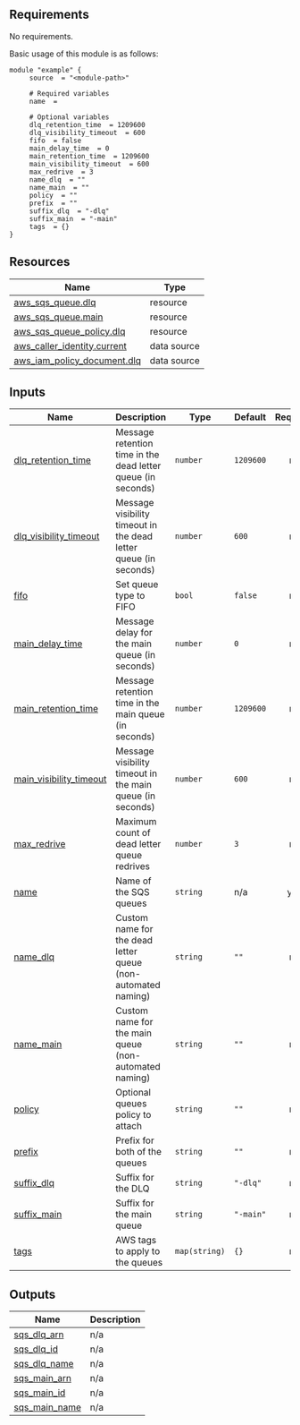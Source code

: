 <!-- BEGIN_AUTOMATED_TF_DOCS_BLOCK -->
## Requirements

No requirements.

Basic usage of this module is as follows:

```hcl
module "example" {
	 source  = "<module-path>"

	 # Required variables
	 name  = 

	 # Optional variables
	 dlq_retention_time  = 1209600
	 dlq_visibility_timeout  = 600
	 fifo  = false
	 main_delay_time  = 0
	 main_retention_time  = 1209600
	 main_visibility_timeout  = 600
	 max_redrive  = 3
	 name_dlq  = ""
	 name_main  = ""
	 policy  = ""
	 prefix  = ""
	 suffix_dlq  = "-dlq"
	 suffix_main  = "-main"
	 tags  = {}
}
```

## Resources

| Name | Type |
|------|------|
| [aws_sqs_queue.dlq](https://registry.terraform.io/providers/hashicorp/aws/latest/docs/resources/sqs_queue) | resource |
| [aws_sqs_queue.main](https://registry.terraform.io/providers/hashicorp/aws/latest/docs/resources/sqs_queue) | resource |
| [aws_sqs_queue_policy.dlq](https://registry.terraform.io/providers/hashicorp/aws/latest/docs/resources/sqs_queue_policy) | resource |
| [aws_caller_identity.current](https://registry.terraform.io/providers/hashicorp/aws/latest/docs/data-sources/caller_identity) | data source |
| [aws_iam_policy_document.dlq](https://registry.terraform.io/providers/hashicorp/aws/latest/docs/data-sources/iam_policy_document) | data source |
## Inputs

| Name | Description | Type | Default | Required |
|------|-------------|------|---------|:--------:|
| <a name="input_dlq_retention_time"></a> [dlq\_retention\_time](#input\_dlq\_retention\_time) | Message retention time in the dead letter queue (in seconds) | `number` | `1209600` | no |
| <a name="input_dlq_visibility_timeout"></a> [dlq\_visibility\_timeout](#input\_dlq\_visibility\_timeout) | Message visibility timeout in the dead letter queue (in seconds) | `number` | `600` | no |
| <a name="input_fifo"></a> [fifo](#input\_fifo) | Set queue type to FIFO | `bool` | `false` | no |
| <a name="input_main_delay_time"></a> [main\_delay\_time](#input\_main\_delay\_time) | Message delay for the main queue (in seconds) | `number` | `0` | no |
| <a name="input_main_retention_time"></a> [main\_retention\_time](#input\_main\_retention\_time) | Message retention time in the main queue (in seconds) | `number` | `1209600` | no |
| <a name="input_main_visibility_timeout"></a> [main\_visibility\_timeout](#input\_main\_visibility\_timeout) | Message visibility timeout in the main queue (in seconds) | `number` | `600` | no |
| <a name="input_max_redrive"></a> [max\_redrive](#input\_max\_redrive) | Maximum count of dead letter queue redrives | `number` | `3` | no |
| <a name="input_name"></a> [name](#input\_name) | Name of the SQS queues | `string` | n/a | yes |
| <a name="input_name_dlq"></a> [name\_dlq](#input\_name\_dlq) | Custom name for the dead letter queue (non-automated naming) | `string` | `""` | no |
| <a name="input_name_main"></a> [name\_main](#input\_name\_main) | Custom name for the main queue (non-automated naming) | `string` | `""` | no |
| <a name="input_policy"></a> [policy](#input\_policy) | Optional queues policy to attach | `string` | `""` | no |
| <a name="input_prefix"></a> [prefix](#input\_prefix) | Prefix for both of the queues | `string` | `""` | no |
| <a name="input_suffix_dlq"></a> [suffix\_dlq](#input\_suffix\_dlq) | Suffix for the DLQ | `string` | `"-dlq"` | no |
| <a name="input_suffix_main"></a> [suffix\_main](#input\_suffix\_main) | Suffix for the main queue | `string` | `"-main"` | no |
| <a name="input_tags"></a> [tags](#input\_tags) | AWS tags to apply to the queues | `map(string)` | `{}` | no |
## Outputs

| Name | Description |
|------|-------------|
| <a name="output_sqs_dlq_arn"></a> [sqs\_dlq\_arn](#output\_sqs\_dlq\_arn) | n/a |
| <a name="output_sqs_dlq_id"></a> [sqs\_dlq\_id](#output\_sqs\_dlq\_id) | n/a |
| <a name="output_sqs_dlq_name"></a> [sqs\_dlq\_name](#output\_sqs\_dlq\_name) | n/a |
| <a name="output_sqs_main_arn"></a> [sqs\_main\_arn](#output\_sqs\_main\_arn) | n/a |
| <a name="output_sqs_main_id"></a> [sqs\_main\_id](#output\_sqs\_main\_id) | n/a |
| <a name="output_sqs_main_name"></a> [sqs\_main\_name](#output\_sqs\_main\_name) | n/a |
<!-- END_AUTOMATED_TF_DOCS_BLOCK -->